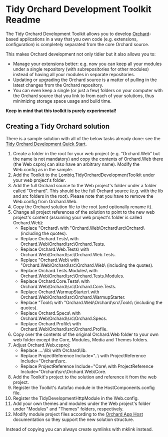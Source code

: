 # Tidy Orchard Development Toolkit Readme



The Tidy Orchard Development Toolkit allows you to develop [Orchard](http://orchardproject.net/)-based applications in a way that you own code (e.g. extensions, configuration) is completely separated from the core Orchard source.

This makes Orchard development not only tidier but it also allows you to:

- Manage your extensions better: e.g. now you can keep all your modules under a single repository (with subrepositories for other modules) instead of having all your modules in separate repositories.
- Updating or upgrading the Orchard source is a matter of pulling in the latest changes from the Orchard repository.
- You can even keep a single (or just a few) folders on your computer with the Orchard source that you link to from each of your solutions, thus minimizing storage space usage and build time.

**Keep in mind that this toolkit is purely experimental!**


## Creating a Tidy Orchard solution

There is a sample solution with all of the below tasks already done: see the [Tidy Orchard Development Quick Start](https://bitbucket.org/Lombiq/tidy-orchard-development-quick-start).

1. Create a folder in the root for your web project (e.g. “Orchard.Web” but the name is not mandatory) and copy the contents of Orchard.Web there (the Web csproj can also have an arbitrary name). Modify the Web.config as in the sample.
2. Add the Toolkit to the Lombiq.TidyOrchardDevelopmentToolkit under your web project's folder.
3. Add the full Orchard source to the Web project's folder under a folder called "Orchard". This should be the full Orchard source (e.g. with the lib and src folders in the root). Please note that you have to remove the Web.config from Orchard.Web.
4. Copy the Orchard solution file to the root (and optionally rename it).
5. Change all project references of the solution to point to the new web project's content (assuming your web project's folder is called Orchard.Web):
	- Replace "Orchard\ with "Orchard.Web\Orchard\src\Orchard\ (including the quotes).
	- Replace Orchard.Tests\ with Orchard.Web\Orchard\src\Orchard.Tests\.
	- Replace Orchard.Web.Tests\ with Orchard.Web\Orchard\src\Orchard.Web.Tests\.
	- Replace "Orchard.Web\ with "Orchard.Web\Orchard\src\Orchard.Web\ (including the quotes).
	- Replace Orchard.Tests.Modules\ with Orchard.Web\Orchard\src\Orchard.Tests.Modules\.
	- Replace Orchard.Core.Tests\ with Orchard.Web\Orchard\src\Orchard.Core.Tests\.
	- Replace Orchard.WarmupStarter\ with Orchard.Web\Orchard\src\Orchard.WarmupStarter\.
	- Replace "Tools\ with "Orchard.Web\Orchard\src\Tools\ (including the quotes).
	- Replace Orchard.Specs\ with Orchard.Web\Orchard\src\Orchard.Specs\.
	- Replace Orchard.Profile\ with Orchard.Web\Orchard\src\Orchard.Profile\.
6. Copy over the contents of the original Orchard.Web folder to your own web folder except the Core, Modules, Media and Themes folders.
7. Adjust Orchard.Web.csproj:
	- Replace ..\..\lib\ with Orchard\lib\.
	- Replace ProjectReference Include="..\ with ProjectReference Include="Orchard\src\.
	- Replace ProjectReference Include="Core\ with ProjectReference Include="Orchard\src\Orchard.Web\Core\.
8. Add the Toolkit's project to the solution and reference it from the web project.
9. Register the Toolkit's Autofac module in the HostComponents.config file.
10. Register the TidyDevelopmentHttpModule in the Web.config.
11. Add your own themes and modules under the Web project's folder under "Modules" and "Themes" folders, respectively.
12. Modify module project files according to the [Orchard App Host](http://orchardapphost.codeplex.com/) documentation so they support the new solution structure.

Instead of copying you can always create symlinks with mklink instead.